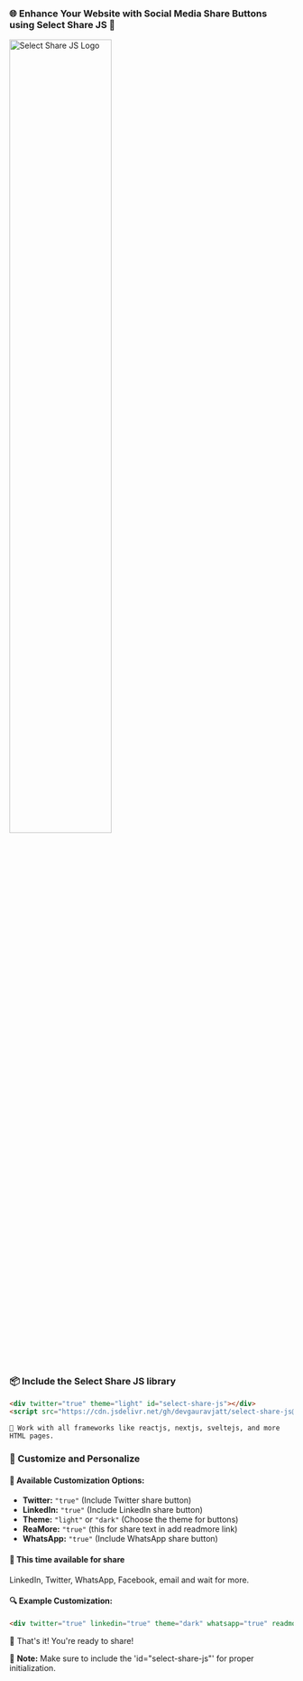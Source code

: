 ### 🌐 Enhance Your Website with Social Media Share Buttons using Select Share JS 🚀 

<img src="https://i.ibb.co/rwTBQCJ/Screenshot-2023-12-22-204007.png" alt="Select Share JS Logo" style="width: 60%; height: auto;">

### 📦 Include the Select Share JS library
```html
<div twitter="true" theme="light" id="select-share-js"></div>
<script src="https://cdn.jsdelivr.net/gh/devgauravjatt/select-share-js@main/build/v-1.0/main.js"></script>
```
`🤩 Work with all frameworks like reactjs, nextjs, sveltejs, and more HTML pages.`

### 🎨 Customize and Personalize 

#### 📌 Available Customization Options:
- **Twitter:** `"true"` (Include Twitter share button)
- **LinkedIn:** `"true"` (Include LinkedIn share button)
- **Theme:** `"light"` or `"dark"` (Choose the theme for buttons)
- **ReaMore:** `"true"` (this for share text in add readmore link)
- **WhatsApp:** `"true"` (Include WhatsApp share button)

#### 💨 This time available for share
LinkedIn, Twitter, WhatsApp, Facebook, email and wait for more.

#### 🔍 Example Customization:
```html
<div twitter="true" linkedin="true" theme="dark" whatsapp="true" readmore="true" id="select-share-js"></div>
```

🚀 That's it! You're ready to share! 

🚨 **Note:** Make sure to include the 'id="select-share-js"' for proper initialization.
